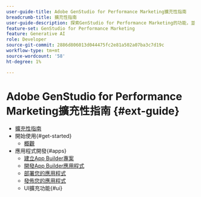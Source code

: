 ```yaml
---
user-guide-title: Adobe GenStudio for Performance Marketing擴充性指南
breadcrumb-title: 擴充性指南
user-guide-description: 探索GenStudio for Performance Marketing的功能，並使用GenStudio UI SDK建立可擴充的應用程式。
feature-set: GenStudio for Performance Marketing
feature: Generative AI
role: Developer
source-git-commit: 2886d806013d044475fc2e81a502a07ba3c7d19c
workflow-type: tm+mt
source-wordcount: '58'
ht-degree: 1%

---
```



# Adobe GenStudio for Performance Marketing擴充性指南 {#ext-guide}

+ [擴充性指南](home.md)
+ 開始使用{#get-started}
   + [概觀](overview.md)
+ 應用程式開發{#apps}
   + [建立App Builder專案](create-project.md)
   + [開發App Builder應用程式](create-app.md)
   + [部署您的應用程式](deploy-app.md)
   + [發佈您的應用程式](distribute-app.md)
   + UI擴充功能{#ui}
